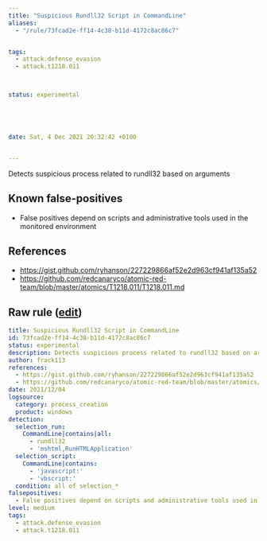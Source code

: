 ```yaml
---
title: "Suspicious Rundll32 Script in CommandLine"
aliases:
  - "/rule/73fcad2e-ff14-4c38-b11d-4172c8ac86c7"


tags:
  - attack.defense_evasion
  - attack.t1218.011



status: experimental





date: Sat, 4 Dec 2021 20:32:42 +0100


---
```


Detects suspicious process related to rundll32 based on arguments

<!--more-->


## Known false-positives

* False positives depend on scripts and administrative tools used in the monitored environment



## References

* https://gist.github.com/ryhanson/227229866af52e2d963cf941af135a52
* https://github.com/redcanaryco/atomic-red-team/blob/master/atomics/T1218.011/T1218.011.md


## Raw rule ([edit](https://github.com/SigmaHQ/sigma/edit/master/rules/windows/process_creation/proc_creation_win_susp_rundll32_script_run.yml))
```yaml
title: Suspicious Rundll32 Script in CommandLine
id: 73fcad2e-ff14-4c38-b11d-4172c8ac86c7
status: experimental
description: Detects suspicious process related to rundll32 based on arguments
author: frack113
references:
  - https://gist.github.com/ryhanson/227229866af52e2d963cf941af135a52
  - https://github.com/redcanaryco/atomic-red-team/blob/master/atomics/T1218.011/T1218.011.md
date: 2021/12/04
logsource:
  category: process_creation
  product: windows
detection:
  selection_run:
    CommandLine|contains|all:
      - rundll32
      - 'mshtml,RunHTMLApplication'
  selection_script:
    CommandLine|contains:
      - 'javascript:'
      - 'vbscript:'
  condition: all of selection_*
falsepositives:
  - False positives depend on scripts and administrative tools used in the monitored environment
level: medium
tags:
  - attack.defense_evasion
  - attack.t1218.011 

```
